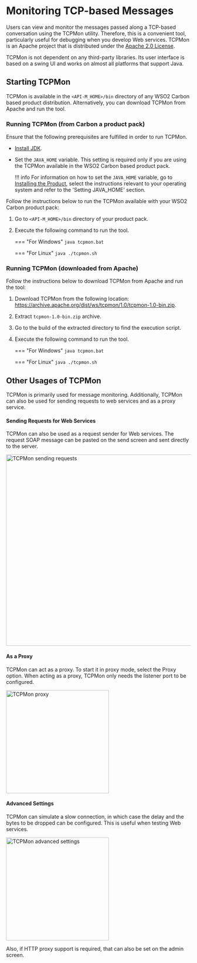 # Monitoring TCP-based Messages

Users can view and monitor the messages passed along a TCP-based conversation using the TCPMon utility. Therefore, this is a convenient tool, particularly useful for debugging when you develop Web services. TCPMon is an Apache project that is distributed under the [Apache 2.0 License](http://www.apache.org/licenses/LICENSE-2.0.html).

TCPMon is not dependent on any third-party libraries. Its user interface is based on a swing UI and works on almost all platforms that support Java.

## Starting TCPMon

TCPMon is available in the `<API-M_HOME>/bin` directory of any WSO2 Carbon based product distribution. Alternatively, you can download TCPMon from Apache and run the tool.

### Running TCPMon (from Carbon a product pack)

Ensure that the following prerequisites are fulfilled in order to run TCPMon.

-   [Install JDK]({{base_path}}/install-and-setup/setup/reference/product-compatibility/#tested-jdks).
-   Set the `JAVA_HOME` variable. 
     This setting is required only if you are using the TCPMon available in the WSO2 Carbon based product pack.

    !!! info
        For information on how to set the `JAVA_HOME` variable, go to [Installing the Product]({{base_path}}/install-and-setup/install/installing-the-product/installing-api-m-runtime/#setting-up-java_home), select the instructions relevant to your operating system and refer to the 'Setting JAVA\_HOME' section.


Follow the instructions below to run the TCPMon available with your WSO2 Carbon product pack:

1.  Go to `<API-M_HOME>/bin` directory of your product pack.
2.  Execute the following command to run the tool.

    === "For Windows"
        ``` java
        tcpmon.bat
        ```

    === "For Linux"
        ``` java
        ./tcpmon.sh
        ```

### Running TCPMon (downloaded from Apache)

Follow the instructions below to download TCPMon from Apache and run the tool:

1.  Download TCPMon from the following location: <https://archive.apache.org/dist/ws/tcpmon/1.0/tcpmon-1.0-bin.zip>.
2.  Extract `tcpmon-1.0-bin.zip` archive.
3.  Go to the build of the extracted directory to find the execution script.
4.  Execute the following command to run the tool.

    === "For Windows"
        ``` java
        tcpmon.bat
        ```

    === "For Linux"
        ``` java
        ./tcpmon.sh
        ```

## Other Usages of TCPMon

TCPMon is primarily used for message monitoring. Additionally, TCPMon can also be used for sending requests to web services and as a proxy service.


#### Sending Requests for Web Services

TCPMon can also be used as a request sender for Web services. The request SOAP message can be pasted on the send screen and sent directly to the server.

<a href="{{base_path}}/assets/img/administer/tcpmon_screen4.png"><img src="{{base_path}}/assets/img/administer/tcpmon_screen4.png" alt="TCPMon sending requests" name="TCPMon sending requests" width="520"></a>

#### As a Proxy

TCPMon can act as a proxy. To start it in proxy mode, select the Proxy option. When acting as a proxy, TCPMon only needs the listener port to be configured.

<a href="{{base_path}}/assets/img/administer/tcpmon_screen5.png"><img src="{{base_path}}/assets/img/administer/tcpmon_screen5.png" alt="TCPMon proxy" name="TCPMon proxy" width="280"></a>

#### Advanced Settings

TCPMon can simulate a slow connection, in which case the delay and the bytes to be dropped can be configured. This is useful when testing Web services.

<a href="{{base_path}}/assets/img/administer/tcpmon_screen6.png"><img src="{{base_path}}/assets/img/administer/tcpmon_screen6.png" alt="TCPMon advanced settings" name="TCPMon advanced settings" width="280"></a>

Also, if HTTP proxy support is required, that can also be set on the admin screen.
